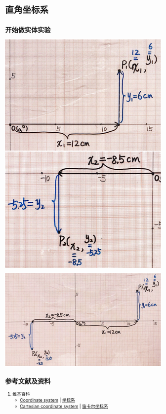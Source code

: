# 直角坐标系

## 开始做实体实验

![](/images/函数与解析几何/在2维坐标纸上感受n个点组成了任意形状的轮廓/直角坐标系/1a1.jpg)
![](/images/函数与解析几何/在2维坐标纸上感受n个点组成了任意形状的轮廓/直角坐标系/1a2.jpg)

![](/images/函数与解析几何/在2维坐标纸上感受n个点组成了任意形状的轮廓/直角坐标系/2a1.jpg)

## 参考文献及资料

1. 维基百科
	- [Coordinate system](https://en.wikipedia.org/wiki/Coordinate_system) | [坐标系](https://zh.wikipedia.org/wiki/%E5%9D%90%E6%A8%99%E7%B3%BB) 
	- [Cartesian coordinate system](https://en.wikipedia.org/wiki/Cartesian_coordinate_system) | [笛卡尔坐标系](https://zh.wikipedia.org/wiki/%E7%AC%9B%E5%8D%A1%E5%B0%94%E5%9D%90%E6%A0%87%E7%B3%BB) 

